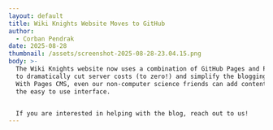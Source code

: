 ```yaml
---
layout: default
title: Wiki Knights Website Moves to GitHub
author:
  - Corban Pendrak
date: 2025-08-28
thumbnail: /assets/screenshot-2025-08-28-23.04.15.png
body: >-
  The Wiki Knights website now uses a combination of GitHub Pages and Pages CMS
  to dramatically cut server costs (to zero!) and simplify the blogging process.
  With Pages CMS, even our non-computer science friends can add content through
  the easy to use interface.


  If you are interested in helping with the blog, reach out to us!
---
```

